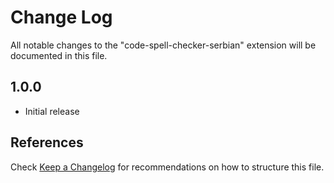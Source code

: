 # Change Log

All notable changes to the "code-spell-checker-serbian" extension will be documented in this file.

## 1.0.0

- Initial release

## References

Check [Keep a Changelog](http://keepachangelog.com/) for recommendations on how to structure this file.
